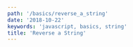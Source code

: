 ```yaml
---
path: '/basics/reverse_a_string'
date: '2018-10-22'
keywords: 'javascript, basics, string'
title: 'Reverse a String'
---
```

